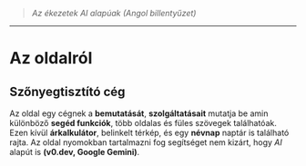 > *Az ékezetek AI alapúak (Angol billentyűzet)*

---

# Az oldalról

## Szőnyegtisztító cég

Az oldal egy cégnek a **bemutatását**, **szolgáltatásait** mutatja be amin különböző **segéd funkciók**, több oldalas és füles szövegek találhatóak. Ezen kívül **árkalkulátor**, belinkelt térkép, és egy **névnap** naptár is található rajta. 
Az oldal nyomokban tartalmazni fog segítséget nem kizárt, hogy *AI* alapút is **(v0.dev, Google Gemini)**.